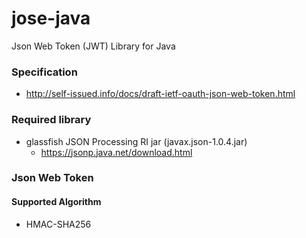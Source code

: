 jose-java
=========

Json Web Token (JWT) Library for Java

### Specification

* http://self-issued.info/docs/draft-ietf-oauth-json-web-token.html

### Required library  

* glassfish JSON Processing RI jar (javax.json-1.0.4.jar)
  * https://jsonp.java.net/download.html

### Json Web Token
#### Supported Algorithm

* HMAC-SHA256